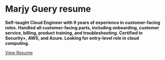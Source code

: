 # Marjy Guery resume

**Self-taught Cloud Engineer with 9 years of experience in customer-facing roles. Handled all customer-facing parts, including onboarding, customer service, billing, product training, and troubleshooting. Certified in Security+, AWS, and Azure. Looking for entry-level role in cloud computing.**

[View Resume](https://mguery.github.io/resume)
